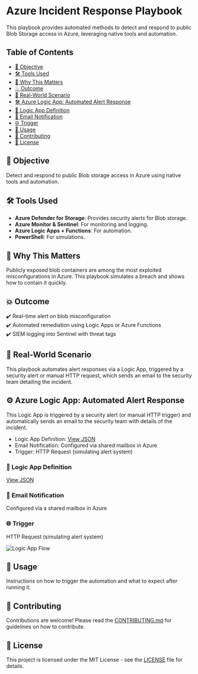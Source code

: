 # Azure Incident Response Playbook

This playbook provides automated methods to detect and respond to public Blob Storage access in Azure, leveraging native tools and automation.

## Table of Contents
- [🎯 Objective](#objective)
- [🛠️ Tools Used](#tools-used)
- [🧠 Why This Matters](#why-this-matters)
- [💥 Outcome](#outcome)
- [🔬 Real-World Scenario](#real-world-scenario)
- [🛠️ Azure Logic App: Automated Alert Response](#azure-logic-app-automated-alert-response)
- [📁 Logic App Definition](#logic-app-definition)
- [📧 Email Notification](#email-notification)
- [🌐 Trigger](#trigger)
- [🎉 Usage](#usage)
- [🤝 Contributing](#contributing)
- [📜 License](#license)

## 🎯 Objective
Detect and respond to public Blob storage access in Azure using native tools and automation.

## 🛠️ Tools Used
- **Azure Defender for Storage**: Provides security alerts for Blob storage.
- **Azure Monitor & Sentinel**: For monitoring and logging.
- **Azure Logic Apps + Functions**: For automation.
- **PowerShell**: For simulations.

## 🧠 Why This Matters
Publicly exposed blob containers are among the most exploited misconfigurations in Azure. This playbook simulates a breach and shows how to contain it quickly.

## 💥 Outcome
✔️ Real-time alert on blob misconfiguration  
✔️ Automated remediation using Logic Apps or Azure Functions  
✔️ SIEM logging into Sentinel with threat tags  

## 🔬 Real-World Scenario
This playbook automates alert responses via a Logic App, triggered by a security alert or manual HTTP request, which sends an email to the security team detailing the incident.

## ⚙️ Azure Logic App: Automated Alert Response

This Logic App is triggered by a security alert (or manual HTTP trigger) and automatically sends an email to the security team with details of the incident.

- Logic App Definition: [View JSON](logic-apps/blob-alert-remediation.json)
- Email Notification: Configured via shared mailbox in Azure
- Trigger: HTTP Request (simulating alert system)
### 📁 Logic App Definition
[View JSON](logic-apps/blob-alert-remediation.json)

### 📧 Email Notification
Configured via a shared mailbox in Azure  

### 🌐 Trigger
HTTP Request (simulating alert system)

![Logic App Flow](docs/incident-flow.png)

## 🎉 Usage
Instructions on how to trigger the automation and what to expect after running it.

## 🤝 Contributing
Contributions are welcome! Please read the [CONTRIBUTING.md](CONTRIBUTING.md) for guidelines on how to contribute.

## 📜 License
This project is licensed under the MIT License - see the [LICENSE](LICENSE) file for details.
